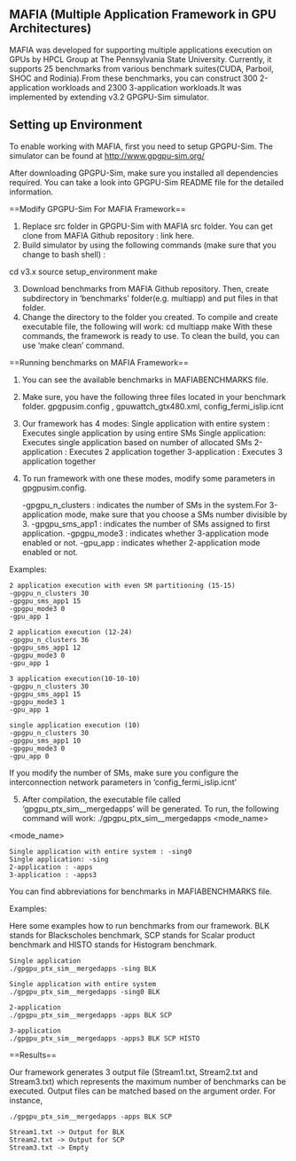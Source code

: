 MAFIA (Multiple Application Framework in GPU Architectures)
-----------------------------------------------------------
MAFIA was developed for supporting multiple applications execution on GPUs by HPCL Group
at The Pennsylvania State University. Currently, it supports 25 benchmarks from various 
benchmark suites(CUDA, Parboil, SHOC and Rodinia).From these benchmarks, you can construct 
300 2-application workloads and 2300 3-application workloads.It was implemented by extending 
v3.2 GPGPU-Sim simulator.


Setting up Environment 
----------------------
To enable working with MAFIA, first you need to setup GPGPU-Sim. The simulator can be found at
http://www.gpgpu-sim.org/

After downloading GPGPU-Sim, make sure you installed all dependencies required. You can take a look into GPGPU-Sim README file for the detailed information.

==Modify GPGPU-Sim For MAFIA Framework==

1. Replace src folder in GPGPU-Sim with MAFIA src folder. You can get clone from MAFIA Github
repository : link here.
2. Build simulator by using the following commands (make sure that you change to bash shell) :

cd v3.x
source setup_environment
make

3. Download benchmarks from MAFIA Github repository. Then, create subdirectory in ‘benchmarks’ folder(e.g. multiapp) and put files in that folder.
4. Change the directory to the folder you created. To compile and create executable file, the following will work:
	cd multiapp
	make
With these commands, the framework is ready to use. To clean the build, you can use ‘make clean’ command.

==Running benchmarks on MAFIA Framework==

1. You can see the available benchmarks in MAFIABENCHMARKS file.

2. Make sure, you have the following three files located in your benchmark folder.
	gpgpusim.config , gpuwattch_gtx480.xml, config_fermi_islip.icnt

3. Our framework has 4 modes:
	Single application with entire system : Executes single application by using entire SMs
	Single application: Executes single application based on number of allocated SMs
	2-application : Executes 2 application together
	3-application : Executes 3 application together

4. To run framework with one these modes, modify some parameters in gpgpusim.config.
	
	-gpgpu_n_clusters : indicates the number of SMs in the system.For 3-application mode, make sure that you choose a SMs number divisible by 3.
	-gpgpu_sms_app1 : indicates the number of SMs assigned to first application.
	-gpgpu_mode3 : indicates whether 3-application mode enabled or not.
	-gpu_app : indicates whether 2-application mode enabled or not.

Examples:

	2 application execution with even SM partitioning (15-15)
	-gpgpu_n_clusters 30
	-gpgpu_sms_app1 15
	-gpgpu_mode3 0
	-gpu_app 1

	2 application execution (12-24)
	-gpgpu_n_clusters 36
	-gpgpu_sms_app1 12
	-gpgpu_mode3 0
	-gpu_app 1
		
	3 application execution(10-10-10)
	-gpgpu_n_clusters 30
	-gpgpu_sms_app1 15
	-gpgpu_mode3 1
	-gpu_app 1

	single application execution (10)
	-gpgpu_n_clusters 30
	-gpgpu_sms_app1 10
	-gpgpu_mode3 0
	-gpu_app 0

If you modify the number of SMs, make sure you configure the interconnection network parameters in ‘config_fermi_islip.icnt’

5. After compilation, the executable file called ‘gpgpu_ptx_sim__mergedapps’ will be generated. To run, the following command will work:
	./gpgpu_ptx_sim__mergedapps <mode_name> <appnames>

<mode_name>

	Single application with entire system : -sing0
	Single application: -sing
	2-application : -apps
	3-application : -apps3
<appnames>
You can find abbreviations for benchmarks in MAFIABENCHMARKS file.

Examples:

Here some examples how to run benchmarks from our framework. BLK stands for Blackscholes benchmark, SCP stands for Scalar product benchmark and HISTO stands for Histogram benchmark. 

	Single application
	./gpgpu_ptx_sim__mergedapps -sing BLK

	Single application with entire system 
	./gpgpu_ptx_sim__mergedapps -sing0 BLK

	2-application
	./gpgpu_ptx_sim__mergedapps -apps BLK SCP

	3-application
	./gpgpu_ptx_sim__mergedapps -apps3 BLK SCP HISTO

==Results==

Our framework generates 3 output file (Stream1.txt, Stream2.txt and Stream3.txt) which represents the maximum number of benchmarks can be executed. Output files can be matched based on the argument order. For instance,

	./gpgpu_ptx_sim__mergedapps -apps BLK SCP

	Stream1.txt -> Output for BLK
	Stream2.txt -> Output for SCP
	Stream3.txt -> Empty

